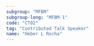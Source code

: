 ```yaml
---
subgroup: "MFBM"
subgroup-long: "MFBM-1"
code: "CT02"
tag: "Contributed Talk Speaker"
name: "Heber L Rocha"
---
```

